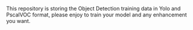 This repository is storing the Object Detection training data in Yolo and PscalVOC format, please enjoy to train your model and any enhancement you want.
